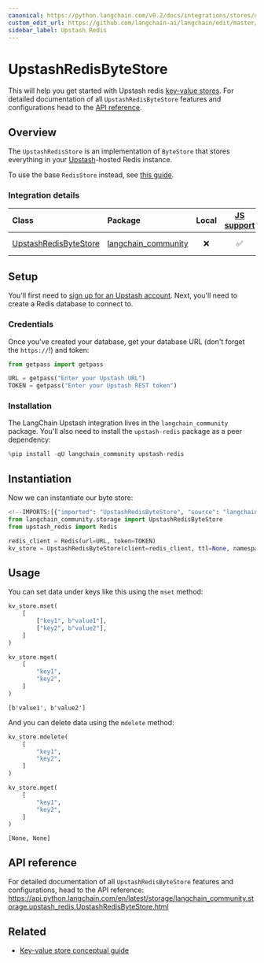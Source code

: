 ```yaml
---
canonical: https://python.langchain.com/v0.2/docs/integrations/stores/upstash_redis/
custom_edit_url: https://github.com/langchain-ai/langchain/edit/master/docs/docs/integrations/stores/upstash_redis.ipynb
sidebar_label: Upstash Redis
---
```


# UpstashRedisByteStore

This will help you get started with Upstash redis [key-value stores](/docs/concepts/#key-value-stores). For detailed documentation of all `UpstashRedisByteStore` features and configurations head to the [API reference](https://api.python.langchain.com/en/latest/storage/langchain_community.storage.upstash_redis.UpstashRedisByteStore.html).

## Overview

The `UpstashRedisStore` is an implementation of `ByteStore` that stores everything in your [Upstash](https://upstash.com/)-hosted Redis instance.

To use the base `RedisStore` instead, see [this guide](/docs/integrations/stores/redis/).

### Integration details

| Class | Package | Local | [JS support](https://js.langchain.com/v0.2/docs/integrations/stores/upstash_redis_storage) | Package downloads | Package latest |
| :--- | :--- | :---: | :---: |  :---: | :---: |
| [UpstashRedisByteStore](https://api.python.langchain.com/en/latest/storage/langchain_community.storage.upstash_redis.UpstashRedisByteStore.html) | [langchain_community](https://api.python.langchain.com/en/latest/community_api_reference.html) | ❌ | ✅ | ![PyPI - Downloads](https://img.shields.io/pypi/dm/langchain_community?style=flat-square&label=%20) | ![PyPI - Version](https://img.shields.io/pypi/v/langchain_community?style=flat-square&label=%20) |

## Setup

You'll first need to [sign up for an Upstash account](https://upstash.com/docs/redis/overall/getstarted). Next, you'll need to create a Redis database to connect to.

### Credentials

Once you've created your database, get your database URL (don't forget the `https://`!) and token:

```python
from getpass import getpass

URL = getpass("Enter your Upstash URL")
TOKEN = getpass("Enter your Upstash REST token")
```

### Installation

The LangChain Upstash integration lives in the `langchain_community` package. You'll also need to install the `upstash-redis` package as a peer dependency:

```python
%pip install -qU langchain_community upstash-redis
```

## Instantiation

Now we can instantiate our byte store:

```python
<!--IMPORTS:[{"imported": "UpstashRedisByteStore", "source": "langchain_community.storage", "docs": "https://api.python.langchain.com/en/latest/storage/langchain_community.storage.upstash_redis.UpstashRedisByteStore.html", "title": "UpstashRedisByteStore"}]-->
from langchain_community.storage import UpstashRedisByteStore
from upstash_redis import Redis

redis_client = Redis(url=URL, token=TOKEN)
kv_store = UpstashRedisByteStore(client=redis_client, ttl=None, namespace="test-ns")
```

## Usage

You can set data under keys like this using the `mset` method:

```python
kv_store.mset(
    [
        ["key1", b"value1"],
        ["key2", b"value2"],
    ]
)

kv_store.mget(
    [
        "key1",
        "key2",
    ]
)
```

```output
[b'value1', b'value2']
```

And you can delete data using the `mdelete` method:

```python
kv_store.mdelete(
    [
        "key1",
        "key2",
    ]
)

kv_store.mget(
    [
        "key1",
        "key2",
    ]
)
```

```output
[None, None]
```

## API reference

For detailed documentation of all `UpstashRedisByteStore` features and configurations, head to the API reference: https://api.python.langchain.com/en/latest/storage/langchain_community.storage.upstash_redis.UpstashRedisByteStore.html

## Related

- [Key-value store conceptual guide](/docs/concepts/#key-value-stores)